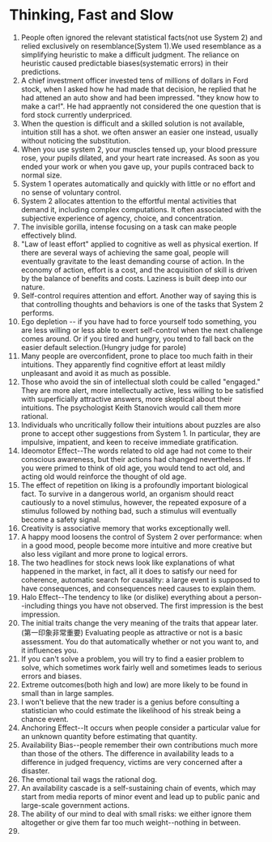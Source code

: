# Thinking, Fast and Slow

1. People often ignored the relevant statistical facts(not use System 2) and relied exclusively on resemblance(System 1).We used resemblance as a simplifying heuristic to make a difficult judgment. The reliance on heuristic caused predictable biases(systematic errors) in their predictions. 
2. A chief investment officer invested tens of millions of dollars in Ford stock, when I asked how he had made that decision, he replied that he had attened an auto show and had been impressed. "they know how to make a car!". He had appraently not considered the one question that is ford stock currently underpriced. 
3. When the question is difficult and a skilled solution is not available, intuition still has a shot. we often answer an easier one instead, usually without noticing the substitution. 
4. When you use system 2, your muscles tensed up, your blood pressure rose, your pupils dilated, and your heart rate increased. As soon as you ended your work or when you gave up, your pupils contraced back to normal size. 
5. System 1 operates automatically and quickly with little or no effort and no sense of voluntary control.
6. System 2 allocates attention to the effortful mental activities that demand it, including complex computations. It often associated with the subjective experience of agency, choice, and concentration.
7. The invisible gorilla, intense focusing on a task can make people effectively blind. 
8. "Law of least effort" applied to cognitive as well as physical exertion. If there are several ways of achieving the same goal, people will eventually gravitate to the least demanding course of action. In the economy of action, effort is a cost, and the acquisition of skill is driven by the balance of benefits and costs. Laziness is built deep into our nature.
9. Self-control requires attention and effort. Another way of saying this is that controlling thoughts and behaviors is one of the tasks that System 2 performs.
10. Ego depletion -- if you have had to force yourself todo something, you are less willing or less able to exert self-control when the next challenge comes around. Or if you tired and hungry, you tend to fall back on the easier default selection.(Hungry judge for parole)
11. Many people are overconfident, prone to place too much faith in their intuitions. They apparently find cognitive effort at least mildly unpleasant and avoid it as much as possible.
12. Those who avoid the sin of intellectual sloth could be called "engaged." They are more alert, more intellectually active, less willing to be satisfied with superficially attractive answers, more skeptical about their intuitions. The psychologist Keith Stanovich would call them more rational. 
13. Individuals who uncritically follow their intuitions about puzzles are also prone to accept other suggestions from System 1. In particular, they are impulsive, impatient, and keen to receive immediate gratification. 
14. Ideomotor Effect--The words related to old age had not come to their conscious awareness, but their actions had changed nevertheless. If you were primed to think of old age, you would tend to act old, and acting old would reinforce the thought of old age. 
15. The effect of repetition on liking is a profoundly important biological fact. To survive in a dangerous world, an organism should react cautiously to a novel stimulus, however, the repeated exposure of a stimulus followed by nothing bad, such a stimulus will eventually become a safety signal.
16. Creativity is associative memory that works exceptionally well. 
17. A happy mood loosens the control of System 2 over performance: when in a good mood, people become more intuitive and more creative but also less vigilant and more prone to logical errors. 
18. The two headlines for stock news look like explanations of what happened in the market, in fact, all it does to satisfy our need for coherence, automatic search for causality: a large event is supposed to have consequences, and consequences need causes to explain them. 
19. Halo Effect--The tendency to like (or dislike) everything about a person--including things you have not observed. The first impression is the best impression.
20. The initial traits change the very meaning of the traits that appear later.(第一印象非常重要) Evaluating people as attractive or not is a basic assessment. You do that automatically whether or not you want to, and it influences you. 
21. If you can't solve a problem, you will try to find a easier problem to solve, which sometimes work fairly well and sometimes leads to serious errors and biases.
22. Extreme outcomes(both high and low) are more likely to be found in small than in large samples. 
23. I won't believe that the new trader is a genius before consulting a statistician who could estimate the likelihood of his streak being a chance event. 
24. Anchoring Effect--It occurs when people consider a particular value for an unknown quantity before estimating that quantity. 
25. Availability Bias--people remember their own contributions much more than those of the others. The difference in availability leads to a difference in judged frequency, victims are very concerned after a disaster.
26. The emotional tail wags the rational dog.
27. An availability cascade is a self-sustaining chain of events, which may start from media reports of minor event and lead up to public panic and large-scale government actions.
28. The ability of our mind to deal with small risks: we either ignore them altogether or give them far too much weight--nothing in between. 
29. 
